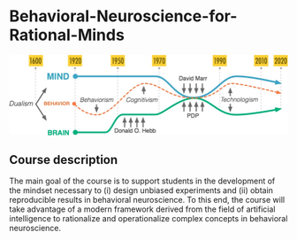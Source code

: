 # Behavioral-Neuroscience-for-Rational-Minds #

![alt text](img/dualism.jpg)

## Course description ##

The main goal of the course is to support students in the development of the mindset necessary to (i) design unbiased experiments and (ii) obtain reproducible results in behavioral neuroscience. To this end, the course will take advantage of a modern framework derived from the field of artificial intelligence to rationalize and operationalize complex concepts in behavioral neuroscience.

